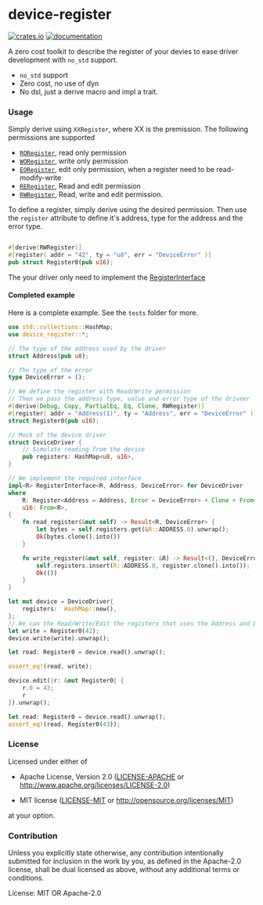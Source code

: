 # device-register

[![crates.io](https://img.shields.io/crates/v/device-register)](https://crates.io/crates/device-register) [![documentation](https://docs.rs/device-register/badge.svg)](https://docs.rs/device-register)

A zero cost toolkit to describe the register of your devies to ease driver development with `no_std` support.
* `no_std` support
* Zero cost, no use of dyn
* No dsl, just a derive macro and impl a trait.

### Usage
Simply derive using `XXRegister`, where XX is the premission.
The following permissions are supported
* [`RORegister`](crate::RORegister), read only permission
* [`WORegister`](crate::WORegister), write only permission
* [`EORegister`](crate::EORegister), edit only permission, when a register need to be read-modify-write
* [`RERegister`](crate::RERegister), Read and edit permission
* [`RWRegister`](crate::RWRegister), Read, write and edit permission.

To define a register, simply derive using the desired permission.
Then use the `register` attribute to define it's address, type for the address and the error type.
```rust

#[derive(RWRegister)]
#[register( addr = "42", ty = "u8", err = "DeviceError" )]
pub struct Register0(pub u16);
```
The your driver only need to implement the [RegisterInterface](crate::RegisterInterface)

#### Completed example
Here is a complete example. See the `tests` folder for more.
```rust
use std::collections::HashMap;
use device_register::*;

// The type of the address used by the driver
struct Address(pub u8);

// The type of the error
type DeviceError = ();

// We define the register with Read/Write permission
// Then we pass the address type, value and error type of the driveer
#[derive(Debug, Copy, PartialEq, Eq, Clone, RWRegister)]
#[register( addr = "Address(1)", ty = "Address", err = "DeviceError" )]
struct Register0(pub u16);

// Mock of the device driver
struct DeviceDriver {
    // Simulate reading from the device
    pub registers: HashMap<u8, u16>,
}

// We implement the required interface
impl<R> RegisterInterface<R, Address, DeviceError> for DeviceDriver
where
    R: Register<Address = Address, Error = DeviceError> + Clone + From<u16>,
    u16: From<R>,
{
    fn read_register(&mut self) -> Result<R, DeviceError> {
        let bytes = self.registers.get(&R::ADDRESS.0).unwrap();
        Ok(bytes.clone().into())
    }

    fn write_register(&mut self, register: &R) -> Result<(), DeviceError> {
        self.registers.insert(R::ADDRESS.0, register.clone().into());
        Ok(())
    }
}

let mut device = DeviceDriver{
    registers:  HashMap::new(),
};
// We can the Read/Write/Edit the registers that uses the Address and DeviceError types.
let write = Register0(42);
device.write(write).unwrap();

let read: Register0 = device.read().unwrap();

assert_eq!(read, write);

device.edit(|r: &mut Register0| {
    r.0 = 43;
    r
}).unwrap();

let read: Register0 = device.read().unwrap();
assert_eq!(read, Register0(43));

```

### License
Licensed under either of
- Apache License, Version 2.0 ([LICENSE-APACHE](LICENSE-APACHE) or
  <http://www.apache.org/licenses/LICENSE-2.0>)

- MIT license ([LICENSE-MIT](LICENSE-MIT) or <http://opensource.org/licenses/MIT>)

at your option.

### Contribution
Unless you explicitly state otherwise, any contribution intentionally submitted for inclusion in the work by you, as defined in the Apache-2.0 license, shall be dual licensed as above, without any additional terms or conditions.


License: MIT OR Apache-2.0
